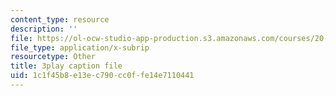 ```yaml
---
content_type: resource
description: ''
file: https://ol-ocw-studio-app-production.s3.amazonaws.com/courses/20-219-becoming-the-next-bill-nye-writing-and-hosting-the-educational-show-january-iap-2015/1c1f45b8e13ec790cc0ffe14e7110441_C-xZ_Lm7eNY.srt
file_type: application/x-subrip
resourcetype: Other
title: 3play caption file
uid: 1c1f45b8-e13e-c790-cc0f-fe14e7110441
---
```

